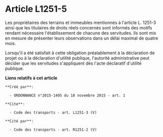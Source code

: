 # Article L1251-5

Les propriétaires des terrains et immeubles mentionnés à l'article L. 1251-3 ainsi que les titulaires de droits réels
concernés sont informés des motifs rendant nécessaire l'établissement de chacune des servitudes. Ils sont mis en mesure de
présenter leurs observations dans un délai maximal de quatre mois. 

Lorsqu'il a été satisfait à cette obligation préalablement à la déclaration de projet ou à la déclaration d'utilité publique,
l'autorité administrative peut décider que les servitudes s'appliquent dès l'acte déclaratif d'utilité publique.

**Liens relatifs à cet article**

	**Créé par**:

	  - ORDONNANCE n°2015-1495 du 18 novembre 2015 - art. 1

	**Cite**:

	  - Code des transports - art. L1251-3 (V)

	**Cité par**:

	  - Code des transports - art. R1251-2 (V)

